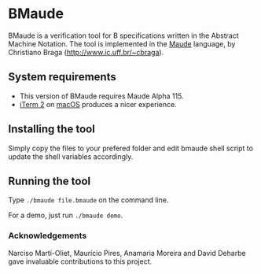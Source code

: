 # BMaude
BMaude is a verification tool for B specifications written in the Abstract Machine Notation. The tool is implemented in the [Maude](http://maude.cs.uiuc.edu) language, by Christiano Braga (<http://www.ic.uff.br/~cbraga>).

## System requirements
* This version of BMaude requires Maude Alpha 115.
* [iTerm 2](https://www.iterm2.com) on [macOS](https://www.apple.com/br/macos/) produces a nicer experience.

## Installing the tool

Simply copy the files to your prefered folder and edit bmaude shell script to update the shell variables accordingly.

## Running the tool

Type `./bmaude file.bmaude` on the command line. 

For a demo, just run `./bmaude demo`.

### Acknowledgements

Narciso Martí-Oliet, Maurício Pires, Anamaria Moreira and David Deharbe gave invaluable contributions to this project.

